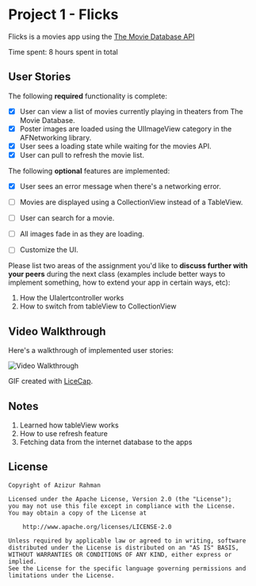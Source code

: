 # Project 1 - Flicks

Flicks is a movies app using the [The Movie Database API](https://api.themoviedb.org/3/movie/now_playing?api_key=a07e22bc18f5cb106bfe4cc1f83ad8ed)

Time spent: 8 hours spent in total

## User Stories

The following **required** functionality is complete:

- [x] User can view a list of movies currently playing in theaters from The Movie Database.
- [x] Poster images are loaded using the UIImageView category in the AFNetworking library.
- [x] User sees a loading state while waiting for the movies API.
- [x] User can pull to refresh the movie list.

The following **optional** features are implemented:

- [x] User sees an error message when there's a networking error.
- [ ] Movies are displayed using a CollectionView instead of a TableView.
- [ ] User can search for a movie.
- [ ] All images fade in as they are loading.
- [ ] Customize the UI.


Please list two areas of the assignment you'd like to **discuss further with your peers** during the next class (examples include better ways to implement something, how to extend your app in certain ways, etc):

1. How the UIalertcontroller works
2. How to switch from tableView to CollectionView

## Video Walkthrough 

Here's a walkthrough of implemented user stories:

<img src='hhttp://i.imgur.com/bmqP7KB.gif' title='Flicks_VideoWalkthrough' width='' alt='Video Walkthrough' />

GIF created with [LiceCap](http://www.cockos.com/licecap/).

## Notes

1. Learned how tableView works
2. How to use refresh feature
3. Fetching data from the internet database to the apps

## License

    Copyright of Azizur Rahman

    Licensed under the Apache License, Version 2.0 (the "License");
    you may not use this file except in compliance with the License.
    You may obtain a copy of the License at

        http://www.apache.org/licenses/LICENSE-2.0

    Unless required by applicable law or agreed to in writing, software
    distributed under the License is distributed on an "AS IS" BASIS,
    WITHOUT WARRANTIES OR CONDITIONS OF ANY KIND, either express or implied.
    See the License for the specific language governing permissions and
    limitations under the License.
